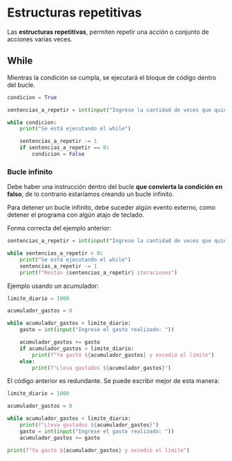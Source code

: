 # Estructuras repetitivas

Las **estructuras repetitivas**, permiten repetir una acción o conjunto de acciones varias veces.

## While

Mientras la condición se cumpla, se ejecutará el bloque de código dentro del bucle.

```python
condicion = True

sentencias_a_repetir = int(input("Ingrese la cantidad de veces que quiere que se ejecute el while: "))

while condicion:
    print("Se está ejecutando el while")

    sentencias_a_repetir -= 1
    if sentencias_a_repetir == 0:
        condicion = False
```

### Bucle infinito

Debe haber una instrucción dentro del bucle **que convierta la condición en falso**, de lo contrario estaríamos creando un bucle infinito.

Para detener un bucle infinito, debe suceder algún evento externo, como detener el programa con algún atajo de teclado.

Forma correcta del ejemplo anterior:

```python
sentencias_a_repetir = int(input("Ingrese la cantidad de veces que quiere que se ejecute el while: "))

while sentencias_a_repetir > 0:
    print("Se está ejecutando el while")
    sentencias_a_repetir -= 1
    print(f"Restan {sentencias_a_repetir} iteraciones")
```

Ejemplo usando un acumulador:

```python
limite_diario = 1000

acumulador_gastos = 0

while acumulador_gastos < limite_diario:
    gasto = int(input("Ingrese el gasto realizado: "))

    acumulador_gastos += gasto
    if acumulador_gastos > limite_diario:
        print(f"Ya gastó ${acumulador_gastos} y excedió el límite")
    else:
        print(f"Lleva gastados ${acumulador_gastos}")
```

El código anterior es redundante. Se puede escribir mejor de esta manera:

```python
limite_diario = 1000

acumulador_gastos = 0

while acumulador_gastos < limite_diario:
    print(f"Lleva gastados ${acumulador_gastos}")
    gasto = int(input("Ingrese el gasto realizado: "))
    acumulador_gastos += gasto

print(f"Ya gastó ${acumulador_gastos} y excedió el límite")
```
